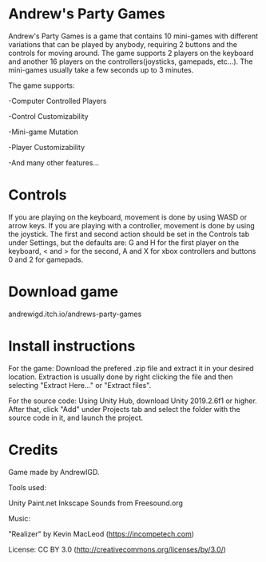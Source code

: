 # Andrew's Party Games
Andrew's Party Games is a game that contains 10 mini-games with different variations that can be played by anybody, requiring 2 buttons and the controls for moving around.  The game supports 2 players on the keyboard and another 16 players on the controllers(joysticks, gamepads, etc...).  The mini-games usually take a few seconds up to 3 minutes.

The game supports:

-Computer Controlled Players

-Control Customizability

-Mini-game Mutation

-Player Customizability

-And many other features...

# Controls
If you are playing on the keyboard, movement is done by using WASD or arrow keys. If you are playing with a controller, movement is done by using the joystick. The first and second action should be set in the Controls tab under Settings, but the defaults are: G and H for the first player on the keyboard, < and > for the second, A and X for xbox controllers and buttons 0 and 2 for gamepads.

# Download game

andrewigd.itch.io/andrews-party-games

# Install instructions
For the game: Download the prefered .zip file and extract it in your desired location. Extraction is usually done by right clicking the file and then selecting "Extract Here..." or "Extract files".

For the source code: Using Unity Hub, download Unity 2019.2.6f1 or higher. After that, click "Add" under Projects tab and select the folder with the source code in it, and launch the project.

# Credits
Game made by AndrewIGD.

Tools used:

Unity
Paint.net
Inkscape
Sounds from Freesound.org

Music:

"Realizer" by Kevin MacLeod (https://incompetech.com)

License: CC BY 3.0 (http://creativecommons.org/licenses/by/3.0/)
